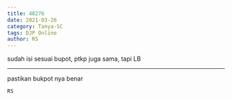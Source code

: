 ```yaml
---
title: 48276
date: 2021-03-26
category: Tanya-SC
tags: DJP Online
author: RS
---
```


sudah isi sesuai bupot, ptkp juga sama, tapi LB

---

pastikan bukpot nya benar

`RS`
